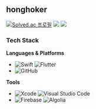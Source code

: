 ## honghoker



[![Solved.ac 프로필](http://mazassumnida.wtf/api/mini/generate_badge?boj=honghoker)](https://solved.ac/honghoker)
<a href="https://velog.io/@honghoker"><img src="https://img.shields.io/badge/-TechBlog-20C997?style=flat-square&logo=Velog&logoColor=white&"/></a>
<a href="https://bottlenose-snake-2a8.notion.site/2ae98c2e2d0f446d924c18dec2c17d34"><img src="https://img.shields.io/badge/-Portfolio-000000?style=flat-square&logo=Notion&logoColor=white"/></a>



### Tech Stack
**Languages & Platforms**
 
- ![Swift](https://img.shields.io/badge/-Swift-F05138?style=flat&logo=swift&logoColor=white) ![Flutter](https://img.shields.io/badge/-Flutter-F7F7F7?style=flat&logo=flutter&logoColor=037ee2)
- ![GitHub](https://img.shields.io/badge/-GitHub-333333?style=flat&logo=github) 
<!-- ![Notion](https://img.shields.io/badge/-Notion-333333?style=flat&logo=notion)  -->

**Tools**
- ![Xcode](https://img.shields.io/badge/-Xcode-333333?style=flat&logo=Xcode) ![Visual Studio Code](https://img.shields.io/badge/-Visual%20Studio%20Code-333333?style=flat&logo=visual-studio-code&logoColor=007ACC) 
- ![Firebase](https://img.shields.io/badge/-Firebase-333333?style=flat&logo=firebase) ![Algolia](https://img.shields.io/badge/-Algolia-333333?style=flat&logo=algolia&logoColor=5468FF)


<!--
**honghoker/honghoker** is a ✨ _special_ ✨ repository because its `README.md` (this file) appears on your GitHub profile.

Here are some ideas to get you started:

- 🔭 I’m currently working on ...
- 🌱 I’m currently learning ...
- 👯 I’m looking to collaborate on ...
- 🤔 I’m looking for help with ...
- 💬 Ask me about ...
- 📫 How to reach me: ...
- 😄 Pronouns: ...
- ⚡ Fun fact: ...
-->
